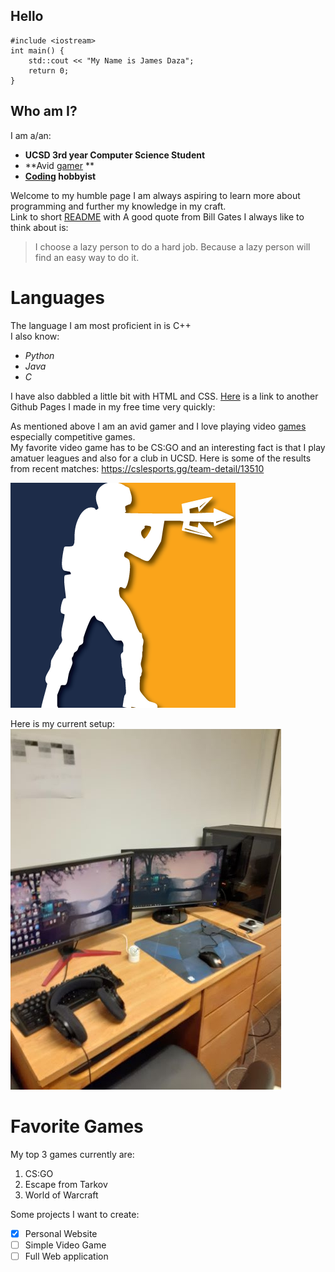 ## Hello
```
#include <iostream>
int main() {
    std::cout << "My Name is James Daza";
    return 0;
}
``` 
## Who am I?
I am a/an: <br>
- **UCSD 3rd year Computer Science Student**
- **Avid [gamer](#favorite-games) **
- **[Coding](#languages) hobbyist**

Welcome to my humble page I am always aspiring to learn more about programming and further my knowledge in my craft. <br>
Link to short [README](README.md) with 
A good quote from Bill Gates I always like to think about is: <br>
> I choose a lazy person to do a hard job. Because a lazy person will find an easy way to do it.

# Languages
The language I am most proficient in is C++<br>
I also know:<br>
- *Python*
- *Java*
- *C*

I have also dabbled a little bit with HTML and CSS.
[Here](https://jrdaza.github.io/) is a link to another Github Pages I made in my free time very quickly:


As mentioned above I am an avid gamer and I love playing video [games](###favorite-games) especially competitive games. <br>
My favorite video game has to be CS:GO and an interesting fact is that I play amatuer leagues and also for a club in UCSD.
Here is some of the results from recent matches: https://cslesports.gg/team-detail/13510 <br>

![triton](triton.png)

Here is my current setup:<br>
![setup](setup.jpg) 

# Favorite Games
My top 3 games currently are:
1. CS:GO
2. Escape from Tarkov
3. World of Warcraft

Some projects I want to create:
- [x] Personal Website
- [ ] Simple Video Game
- [ ] Full Web application
